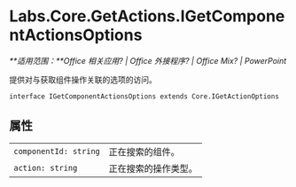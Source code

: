 
# <a name="labs.core.getactions.igetcomponentactionsoptions"></a>Labs.Core.GetActions.IGetComponentActionsOptions

 _**适用范围：**Office 相关应用? | Office 外接程序? | Office Mix? | PowerPoint_

提供对与获取组件操作关联的选项的访问。

```
interface IGetComponentActionsOptions extends Core.IGetActionOptions
```


## <a name="properties"></a>属性


|||
|:-----|:-----|
| `componentId: string`|正在搜索的组件。|
| `action: string`|正在搜索的操作类型。|
